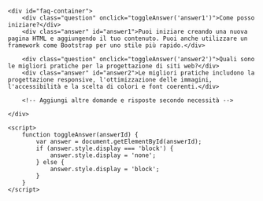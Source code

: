 <!DOCTYPE html>
<html lang="en">
<head>
    <meta charset="UTF-8">
    <meta name="viewport" content="width=device-width, initial-scale=1.0">
    <title>Domande e Risposte</title>
    <style>
        body {
            font-family: Arial, sans-serif;
            margin: 20px;
            padding: 20px;
        }
        #faq-container {
            max-width: 600px;
            margin: 0 auto;
        }
        .question {
            cursor: pointer;
            padding: 10px;
            background-color: #f2f2f2;
            margin-bottom: 5px;
        }
        .answer {
            display: none;
            padding: 10px;
            background-color: #e0e0e0;
        }
    </style>
</head>
<body>

    <div id="faq-container">
        <div class="question" onclick="toggleAnswer('answer1')">Come posso iniziare?</div>
        <div class="answer" id="answer1">Puoi iniziare creando una nuova pagina HTML e aggiungendo il tuo contenuto. Puoi anche utilizzare un framework come Bootstrap per uno stile più rapido.</div>

        <div class="question" onclick="toggleAnswer('answer2')">Quali sono le migliori pratiche per la progettazione di siti web?</div>
        <div class="answer" id="answer2">Le migliori pratiche includono la progettazione responsive, l'ottimizzazione delle immagini, l'accessibilità e la scelta di colori e font coerenti.</div>

        <!-- Aggiungi altre domande e risposte secondo necessità -->

    </div>

    <script>
        function toggleAnswer(answerId) {
            var answer = document.getElementById(answerId);
            if (answer.style.display === 'block') {
                answer.style.display = 'none';
            } else {
                answer.style.display = 'block';
            }
        }
    </script>

</body>
</html>
